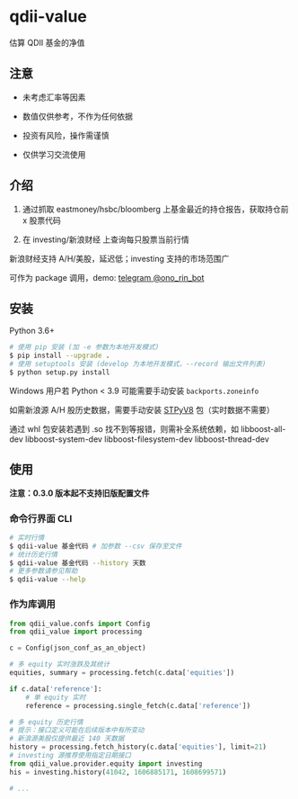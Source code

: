 # qdii-value

估算 QDII 基金的净值

## 注意

- 未考虑汇率等因素

- 数值仅供参考，不作为任何依据

- 投资有风险，操作需谨慎

- 仅供学习交流使用

## 介绍

1. 通过抓取 eastmoney/hsbc/bloomberg 上基金最近的持仓报告，获取持仓前 x 股票代码

2. 在 investing/新浪财经 上查询每只股票当前行情

新浪财经支持 A/H/美股，延迟低；investing 支持的市场范围广

可作为 package 调用，demo: [telegram @ono_rin_bot](https://t.me/ono_rin_bot)

## 安装

Python 3.6+

```bash
# 使用 pip 安装 (加 -e 参数为本地开发模式)
$ pip install --upgrade .
# 使用 setuptools 安装 (develop 为本地开发模式，--record 输出文件列表)
$ python setup.py install
```

Windows 用户若 Python < 3.9 可能需要手动安装 `backports.zoneinfo`

如需新浪源 A/H 股历史数据，需要手动安装 [STPyV8](https://github.com/area1/stpyv8) 包（实时数据不需要）

通过 whl 包安装若遇到 .so 找不到等报错，则需补全系统依赖，如 libboost-all-dev libboost-system-dev libboost-filesystem-dev libboost-thread-dev

## 使用

**注意：0.3.0 版本起不支持旧版配置文件**

### 命令行界面 CLI

```bash
# 实时行情
$ qdii-value 基金代码 # 加参数 --csv 保存至文件
# 统计历史行情
$ qdii-value 基金代码 --history 天数
# 更多参数请参见帮助
$ qdii-value --help
```

### 作为库调用

```python
from qdii_value.confs import Config
from qdii_value import processing

c = Config(json_conf_as_an_object)

# 多 equity 实时涨跌及其统计
equities, summary = processing.fetch(c.data['equities'])

if c.data['reference']:
    # 单 equity 实时
    reference = processing.single_fetch(c.data['reference'])

# 多 equity 历史行情
# 提示：接口定义可能在后续版本中有所变动
# 新浪源美股仅提供最近 140 天数据
history = processing.fetch_history(c.data['equities'], limit=21)
# investing 源推荐使用指定日期接口
from qdii_value.provider.equity import investing
his = investing.history(41042, 1606885171, 1608699571)

# ...
```

